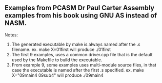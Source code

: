 ## Examples from PCASM Dr Paul Carter Assembly examples from his book using GNU AS instead of NASM.

Notes:
1. The generated executable by make is always named after the .s filename. ex.  make X=01first will produce ./01first
2. The first 9 examples, uses a common driver.cpp file that is the default used by the Makefile to build the executable.
3. From example 9, some examples uses multi-module source files, in that case the executable is named after the first .s
   specified. ex.  make X="09main4 09sub4" will produce ./09main4 
